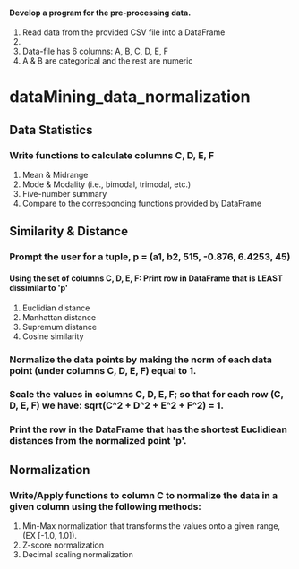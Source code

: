 <h4>Develop a program for the pre-processing data.</h4>
<ol>
  <li>Read data from the provided CSV file into a DataFrame<li>
  <li>Data-file has 6 columns: A, B, C, D, E, F</li>
  <li>A & B are categorical and the rest are numeric</li>
</ol>

# dataMining_data_normalization
<h2>Data Statistics</h2>
<h3>Write functions to calculate columns C, D, E, F</h3>
<ol>
  <li>Mean & Midrange</li>
  <li>Mode & Modality (i.e., bimodal, trimodal, etc.)</li>
  <li>Five-number summary</li>
  <li>Compare to the corresponding functions provided by DataFrame</li>
</ol>

<h2>Similarity & Distance</h2>
<h3>Prompt the user for a tuple, p = (a1, b2, 515, -0.876, 6.4253, 45)</h3>
<h4>Using the set of columns C, D, E, F: Print row in DataFrame that is LEAST dissimilar to 'p'</h4>
<ol>
  <li>Euclidian distance</li>
  <li>Manhattan distance</li>
  <li>Supremum distance</li>
  <li>Cosine similarity</li>
</ol>

<h3>Normalize the data points by making the norm of each data point (under columns C, D, E, F) equal to 1. </h3>
<h3>Scale the values in columns C, D, E, F; so that for each row (C, D, E, F) we have: sqrt(C^2 + D^2 + E^2 + F^2) = 1.</h3>
<h3>Print the row in the DataFrame that has the shortest Euclidiean distances from the normalized point 'p'.</h3>

<h2>Normalization</h2>
<h3>Write/Apply functions to column C to normalize the data in a given column using the following methods:</h3>
<ol>
  <li>Min-Max normalization that transforms the values onto a given range, (EX [-1.0, 1.0]).</li>
  <li>Z-score normalization</li>
  <li>Decimal scaling normalization</li>
  
  
